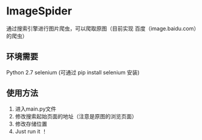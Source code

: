 # ImageSpider
通过搜索引擎进行图片爬虫，可以爬取原图（目前实现 百度（image.baidu.com）的爬虫）

## 环境需要
Python 2.7
selenium (可通过 pip install selenium 安装)

## 使用方法
1. 进入main.py文件
2. 修改搜索起始页面的地址（注意是原图的浏览页面）
3. 修改存储位置
4. Just run it ！

